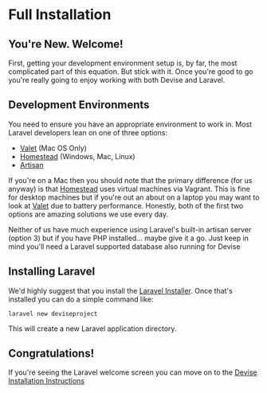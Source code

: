 # Full Installation

## You're New. Welcome!

First, getting your development environment setup is, by far, the most complicated part of this equation. But stick with it. Once you're good to go you're really going to enjoy working with both Devise and Laravel.

## Development Environments

You need to ensure you have an appropriate environment to work in. Most Laravel developers lean on one of three options:

* [Valet](https://laravel.com/docs/5.6/valet) (Mac OS Only)
* [Homestead](https://laravel.com/docs/5.6/homestead) (Windows, Mac, Linux)
* [Artisan](https://laravel.com/docs/5.6/installation)

If you're on a Mac then you should note that the primary difference (for us anyway) is that [Homestead](https://laravel.com/docs/5.6/homestead) uses virtual machines via Vagrant. This is fine for desktop machines but if you're out an about on a laptop you may want to look at [Valet](https://laravel.com/docs/5.6/valet) due to battery performance. Honestly, both of the first two options are amazing solutions we use every day.

Neither of us have much experience using Laravel's built-in artisan server (option 3) but if you have PHP installed... maybe give it a go. Just keep in mind you'll need a Laravel supported database also running for Devise

## Installing Laravel

We'd highly suggest that you install the [Laravel Installer](https://laravel.com/docs/5.6/installation). Once that's installed you can do a simple command like:

```laravel new deviseproject```

This will create a new Laravel application directory.

## Congratulations!

If you're seeing the Laravel welcome screen you can move on to the [Devise Installation Instructions](devise-installation-instructions)
